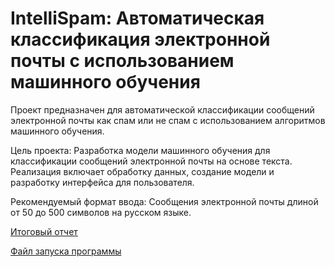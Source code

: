# IntelliSpam: Автоматическая классификация электронной почты с использованием машинного обучения

Проект предназначен для автоматической классификации сообщений электронной почты как спам или не спам с использованием алгоритмов машинного обучения.

Цель проекта: Разработка модели машинного обучения для классификации сообщений электронной почты на основе текста. Реализация включает обработку данных, создание модели и разработку интерфейса для пользователя.

Рекомендуемый формат ввода: Сообщения электронной почты длиной от 50 до 500 символов на русском языке.


[Итоговый отчет](Финальный_отчет_по_проекту_команды_Pink_Clowns_.pdf)

[Файл запуска программы](app.py)
